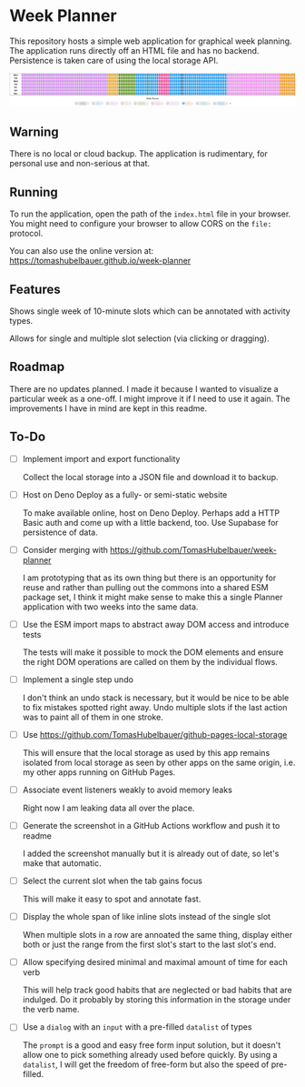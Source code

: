 # Week Planner

This repository hosts a simple web application for graphical week planning.
The application runs directly off an HTML file and has no backend.
Persistence is taken care of using the local storage API.

![](screenshot.png)

## Warning

There is no local or cloud backup.
The application is rudimentary, for personal use and non-serious at that.

## Running

To run the application, open the path of the `index.html` file in your browser.
You might need to configure your browser to allow CORS on the `file:` protocol.

You can also use the online version at:
https://tomashubelbauer.github.io/week-planner

## Features

Shows single week of 10-minute slots which can be annotated with activity types.

Allows for single and multiple slot selection (via clicking or dragging).

## Roadmap

There are no updates planned.
I made it because I wanted to visualize a particular week as a one-off.
I might improve it if I need to use it again.
The improvements I have in mind are kept in this readme.

## To-Do

- [ ] Implement import and export functionality

  Collect the local storage into a JSON file and download it to backup.

- [ ] Host on Deno Deploy as a fully- or semi-static website

  To make available online, host on Deno Deploy.
  Perhaps add a HTTP Basic auth and come up with a little backend, too.
  Use Supabase for persistence of data.

- [ ] Consider merging with https://github.com/TomasHubelbauer/week-planner

  I am prototyping that as its own thing but there is an opportunity for reuse
  and rather than pulling out the commons into a shared ESM package set, I think
  it might make sense to make this a single Planner application with two weeks
  into the same data.

- [ ] Use the ESM import maps to abstract away DOM access and introduce tests

  The tests will make it possible to mock the DOM elements and ensure the right
  DOM operations are called on them by the individual flows.

- [ ] Implement a single step undo

  I don't think an undo stack is necessary, but it would be nice to be able to
  fix mistakes spotted right away.
  Undo multiple slots if the last action was to paint all of them in one stroke.

- [ ] Use https://github.com/TomasHubelbauer/github-pages-local-storage

  This will ensure that the local storage as used by this app remains isolated
  from local storage as seen by other apps on the same origin, i.e. my other
  apps running on GitHub Pages.

- [ ] Associate event listeners weakly to avoid memory leaks

  Right now I am leaking data all over the place.

- [ ] Generate the screenshot in a GitHub Actions workflow and push it to readme

  I added the screenshot manually but it is already out of date, so let's make
  that automatic.

- [ ] Select the current slot when the tab gains focus

  This will make it easy to spot and annotate fast.

- [ ] Display the whole span of like inline slots instead of the single slot

  When multiple slots in a row are annoated the same thing, display either both
  or just the range from the first slot's start to the last slot's end.

- [ ] Allow specifying desired minimal and maximal amount of time for each verb

  This will help track good habits that are neglected or bad habits that are
  indulged.
  Do it probably by storing this information in the storage under the verb name.

- [ ] Use a `dialog` with an `input` with a pre-filled `datalist` of types

  The `prompt` is a good and easy free form input solution, but it doesn't allow
  one to pick something already used before quickly.
  By using a `datalist`, I will get the freedom of free-form but also the speed
  of pre-filled.
